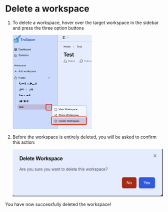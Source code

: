 # Delete a workspace

1. To delete a workspace, hover over the target workspace in the sidebar and press the three option buttons

    <img src="Delete_1.jpg" height=300>

2. Before the workspace is entirely deleted, you will be asked to confirm this action:

    <img src="Delete_2.jpg" height=150>

You have now successfully deleted the workspace!